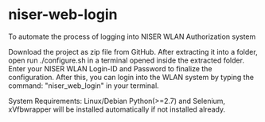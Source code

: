 # niser-web-login
To automate the process of logging into NISER WLAN Authorization system 

Download the project as zip file from GitHub. After extracting it into a folder, open run ./configure.sh in a terminal opened inside the extracted folder. Enter your NISER WLAN Login-ID and Password to finalize the configuration. After this, you can login into the WLAN system by typing the command: "niser_web_login" in your terminal. 

System Requirements: Linux/Debian
Python(>=2.7) and Selenium, xVfbwrapper will be installed automatically if not installed already.  
